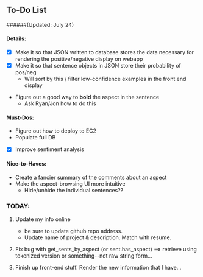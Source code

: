 ## To-Do List
######(Updated: July 24)

#### Details:

* [X] Make it so that JSON written to database stores the data necessary for rendering the positive/negative display on webapp
* [X] Make it so that sentence objects in JSON store their probability of pos/neg
	* Will sort by this / filter low-confidence examples in the front end display 
* Figure out a good way to **bold** the aspect in the sentence
	* Ask Ryan/Jon how to do this

#### Must-Dos:

* Figure out how to deploy to EC2
* Populate full DB
* [X] Improve sentiment analysis

#### Nice-to-Haves:
	
* Create a fancier summary of the comments about an aspect
* Make the aspect-browsing UI more intuitive
	*  Hide/unhide the individual sentences??
	
### TODAY:

1. Update my info online
	* be sure to update github repo address. 
	* Update name of project & description. Match with resume.  
	
2. Fix bug with get_sents_by_aspect (or sent.has_aspect) ==> retrieve using tokenized version or something--not raw string form… 

3. Finish up front-end stuff. Render the new information that I have... 

